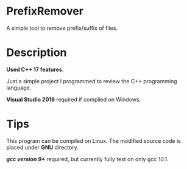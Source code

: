 # PrefixRemover
A simple tool to remove prefix/suffix of files.

# Description
**Used C++ 17 features.**

Just a simple project I programmed to review the C++ programming language.

**Visual Studio 2019** required if compiled on Windows.

# Tips
This program can be compiled on Linux. The modified source code is placed under **GNU** directory.

***gcc version 9+*** required, but currently fully test on only gcc 10.1.
